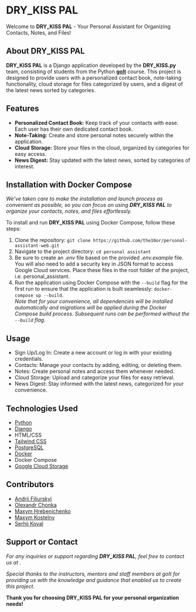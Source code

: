# DRY_KISS PAL
Welcome to **DRY_KISS PAL** - Your Personal Assistant for Organizing Contacts, Notes, and Files!

## About **DRY_KISS PAL**  
**DRY_KISS PAL** is a Django application developed by the **DRY_KISS.py** team, consisting of students from the Python [**goIt**](https://goit.global/ua/) course. This project is designed to provide users with a personalized contact book, note-taking functionality, cloud storage for files categorized by users, and a digest of the latest news sorted by categories.

## Features
- **Personalized Contact Book:** Keep track of your contacts with ease. Each user has their own dedicated contact book.
- **Note-Taking:** Create and store personal notes securely within the application.
- **Cloud Storage:** Store your files in the cloud, organized by categories for easy access.
- **News Digest:** Stay updated with the latest news, sorted by categories of interest.
## Installation with Docker Compose  

  *We've taken care to make the installation and launch process as convenient as possible, so you can focus on using **DRY_KISS PAL** to organize your contacts, notes, and files effortlessly.*  
  
To install and run **DRY_KISS PAL** using Docker Compose, follow these steps:

1. Clone the repository: `git clone https://github.com/the10or/personal-assistant-web.git`
2. Navigate to the project directory: `cd personal assistant`
3. Be sure to create an *.env* file based on the provided *.env.example* file. You will also need to add a security key in JSON format to access Google Cloud services. Place these files in the root folder of the project, i.e. personal_assistant.  
4. Run the application using Docker Compose with the `--build` flag for the first run to ensure that the application is built seamlessly: `docker-compose up --build`.  
   *Note that for your convenience, all dependencies will be installed automatically and migrations will be applied during the Docker Compose build process. Subsequent runs can be performed without the `--build` flag.*

## Usage
- Sign Up/Log In: Create a new account or log in with your existing credentials.
- Contacts: Manage your contacts by adding, editing, or deleting them.
- Notes: Create personal notes and access them whenever needed.
- Cloud Storage: Upload and categorize your files for easy retrieval.
- News Digest: Stay informed with the latest news, categorized for your convenience.

## Technologies Used
- [Python](https://www.python.org/)
- [Django](https://www.djangoproject.com/)
- HTML/CSS
- [Tailwind CSS](https://tailwindcss.com/)
- [PostgreSQL](https://www.postgresql.org/)
- [Docker](https://www.docker.com/)
- Docker Compose
- [Google Cloud Storage](https://console.cloud.google.com/)


## Contributors
- [Andrii Filiurskyi](https://github.com/filiurskyi)
- [Olexandr Chonka](https://github.com/Chonna86)
- [Maxym Hrebenichenko](https://github.com/greb)
- [Maxym Kostelny](https://github.com/fghdxfvdxfvdf)
- [Serhii Koval](https://github.com/the10or/)

## Support or Contact
*For any inquiries or support regarding **DRY_KISS PAL**, feel free to contact us at .*

*Special thanks to the instructors, mentors and staff members at goIt for providing us with the knowledge and guidance that enabled us to create this project.*  

**Thank you for choosing DRY_KISS PAL for your personal organization needs!**  
